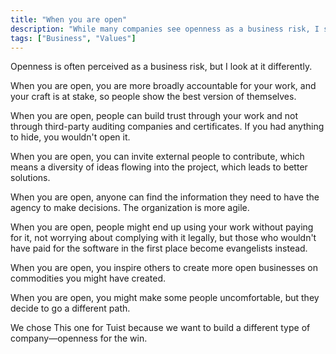 ```yaml
---
title: "When you are open"
description: "While many companies see openness as a business risk, I see it as an opportunity to build a different type of company."
tags: ["Business", "Values"]
---
```


Openness is often perceived as a business risk, but I look at it differently.

When you are open, you are more broadly accountable for your work, and your craft is at stake, so people show the best version of themselves.

When you are open, people can build trust through your work and not through third-party auditing companies and certificates. If you had anything to hide, you wouldn't open it.

When you are open, you can invite external people to contribute, which means a diversity of ideas flowing into the project, which leads to better solutions.

When you are open, anyone can find the information they need to have the agency to make decisions. The organization is more agile.

When you are open, people might end up using your work without paying for it, not worrying about complying with it legally, but those who wouldn't have paid for the software in the first place become evangelists instead.

When you are open, you inspire others to create more open businesses on commodities you might have created.

When you are open, you might make some people uncomfortable, but they decide to go a different path. 

We chose This one for Tuist because we want to build a different type of company—openness for the win.
